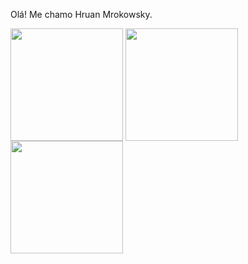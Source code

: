 Olá! Me chamo Hruan Mrokowsky.

<div>
  <a href="https://github.com/HruanMrokowsky"></a>
  <img height = "180em" align = "center" src = "https://github-readme-stats.vercel.app/api?username=HruanMrokowsky&show_icons=true&theme=dracula&include_all_commits=true&count_private=true" />
  <img height = "180em" align = "center" src = "https://github-readme-stats.vercel.app/api/top-langs/?username=HruanMrokowsky&&layout=compact&hide=shell&theme=dracula" />

  <img align = "center" width = "180" height = "180" src = "https://media.giphy.com/media/yp21ePWEFzL3gZlQup/giphy.gif">
</div>
